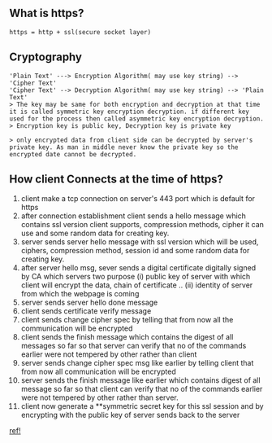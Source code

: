 ## What is https?
    https = http + ssl(secure socket layer)
## Cryptography
    'Plain Text' ---> Encryption Algorithm( may use key string) --> 'Cipher Text'
    'Cipher Text' --> Decryption Algorithm( may use key string) --> 'Plain Text'
    > The key may be same for both encryption and decryption at that time it is called symmetric key encryption decryption. if different key used for the process then called asymmetric key encryption decryption.
    > Encryption key is public key, Decryption key is private key

    > only encrypted data from client side can be decrypted by server's private key. As man in middle never know the private key so the encrypted date cannot be decrypted. 
## How client Connects at the time of https? 
 1. client make a tcp connection on server's 443 port which is default for https 
 2. after connection establishment client sends a hello message which contains ssl version client supports, compression methods, cipher it can use and some random data for creating key. 
 3. server sends server hello message with ssl version which will be used, ciphers, compression method, session id and some random data for creating key. 
 4. after server hello msg, sever sends a digital certificate digitally signed by CA which servers two purpose (i) public key of server with which client will encrypt the data, chain of certificate ..  (ii) identity of server from which the webpage is coming
 5. server sends server hello done message
 6. client sends certificate verify message
 7. client sends change cipher spec by telling that from now all the communication will be encrypted
 8. client sends the finish message which contains the digest of all messages so far so that server can verify that no of the commands earlier were not tempered by other rather than client
 9. server sends change cipher spec msg like earlier by telling client that from now all communication will be encrypted 
 10.  server sends the finish message like earlier which contains digest of all message so far so that client can verify that no of the commands earlier were not tempered by other rather than server. 
 11.  client now generate a **symmetric secret key for this ssl session and by encrypting with the public key of server sends back to the server


[ref!](https://www.youtube.com/watch?v=JCvPnwpWVUQ)